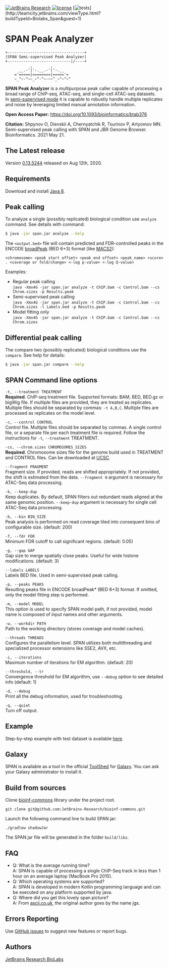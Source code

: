 [![JetBrains Research](https://jb.gg/badges/research.svg)](https://confluence.jetbrains.com/display/ALL/JetBrains+on+GitHub)
[![license](https://img.shields.io/github/license/mashape/apistatus.svg)](https://opensource.org/licenses/MIT)
[![tests](http://teamcity.jetbrains.com/app/rest/builds/buildType:(id:Biolabs_Span)/statusIcon.svg)](http://teamcity.jetbrains.com/viewType.html?buildTypeId=Biolabs_Span&guest=1)

SPAN Peak Analyzer
==================

```
+----------------------------------+
|SPAN Semi-supervised Peak Analyzer|
+----------------------------|/----+
           ,        ,
      __.-'|'-.__.-'|'-.__
    ='=====|========|====='=
    ~_^~-^~~_~^-^~-~~^_~^~^~^
```

**SPAN Peak Analyzer** is a multipurpose peak caller capable of processing a broad range of ChIP-seq, ATAC-seq, and
single-cell ATAC-seq datasets.<br>
In [semi-supervised mode](https://artyomovlab.wustl.edu/aging/tools) it is capable to robustly handle multiple
replicates and noise by leveraging limited manual annotation information.

**Open Access Paper:** https://doi.org/10.1093/bioinformatics/btab376

**Citation:** Shpynov O, Dievskii A, Chernyatchik R, Tsurinov P, Artyomov MN. Semi-supervised peak calling with SPAN and
JBR Genome Browser. Bioinformatics. 2021 May 21.

The Latest release
--------------
Version [0.13.5244](https://github.com/JetBrains-Research/span/releases/tag/0.13.5244) released on Aug 12th, 2020.

Requirements
------------

Download and install [Java 8](http://www.java.com/en/download/).

Peak calling
------------

To analyze a single (possibly replicated) biological condition use `analyze` command. See details with command:

```bash
$ java -jar span.jar analyze --help
```

The `<output.bed>` file will contain predicted and FDR-controlled peaks in the
ENCODE [broadPeak](https://genome.ucsc.edu/FAQ/FAQformat.html#format13) (BED 6+3) format
(like [MACS2](https://github.com/taoliu/MACS)):

```
<chromosome> <peak start offset> <peak end offset> <peak_name> <score> . <coverage or fold/change> <-log p-value> <-log Q-value>
```

Examples:

* Regular peak calling<br>
  `java -Xmx4G -jar span.jar analyze -t ChIP.bam -c Control.bam --cs Chrom.sizes -p Results.peak`
* Semi-supervised peak calling<br>
  `java -Xmx4G -jar span.jar analyze -t ChIP.bam -c Control.bam --cs Chrom.sizes -l Labels.bed -p Results.peak`
* Model fitting only<br>
  `java -Xmx4G -jar span.jar analyze -t ChIP.bam -c Control.bam --cs Chrom.sizes`

Differential peak calling
-------------------------

The compare two (possibly replicated) biological conditions use the `compare`. See help for details:

```bash
$ java -jar span.jar compare --help
```

SPAN Command line options
-------------------------

`-t, --treatment TREATMENT`<br>
**Required**. ChIP-seq treatment file. Supported formats: BAM, BED, BED.gz or bigWig file. If multiple files are
provided, they are treated as replicates. Multiple files should be separated by commas: `-t A,B,C`. Multiple files are
processed as replicates on the model level.

`-c, --control CONTROL`<br>
Control file. Multiple files should be separated by commas. A single control file, or a separate file per each treatment
file is required. Follow the instructions for `-t`, `--treatment` TREATMENT.

`-cs, --chrom.sizes CHROMOSOMES_SIZES`<br>
**Required**. Chromosome sizes file for the genome build used in TREATMENT and CONTROL files. Can be downloaded
at [UCSC](https://hgdownload.soe.ucsc.edu/downloads.html).

`--fragment FRAGMENT`<br>
Fragment size. If provided, reads are shifted appropriately. If not provided, the shift is estimated from the data.
`--fragment 0` argument is necessary for ATAC-Seq data processing.

`-k, --keep-dup`<br>
Keep duplicates. By default, SPAN filters out redundant reads aligned at the same genomic position.
`--keep-dup` argument is necessary for single cell ATAC-Seq data processing.

`-b, --bin BIN_SIZE`<br>
Peak analysis is performed on read coverage tiled into consequent bins of configurable size. (default: 200)

`-f, --fdr FDR`<br>
Minimum FDR cutoff to call significant regions. (default: 0.05)

`-g, --gap GAP`<br>
Gap size to merge spatially close peaks. Useful for wide histone modifications. (default: 3)

`--labels LABELS`<br>
Labels BED file. Used in semi-supervised peak calling.

`-p, --peaks PEAKS`<br>
Resulting peaks file in ENCODE broadPeak* (BED 6+3) format. If omitted, only the model fitting step is performed.

`-m, --model MODEL`<br>
This option is used to specify SPAN model path, if not provided, model name is composed of input names and other
arguments.

`-w, --workdir PATH`<br>
Path to the working directory (stores coverage and model caches).

`--threads THREADS`<br>
Configures the parallelism level. SPAN utilizes both multithreading and specialized processor extensions like SSE2, AVX,
etc.

`-i, --iterations`<br>
Maximum number of iterations for EM algorithm. (default: 20)

`--threshold, --tr`<br>
Convergence threshold for EM algorithm, use `--debug` option to see detailed info (default: 1)

`-d, --debug`<br>
Print all the debug information, used for troubleshooting.

`-q, --quiet`<br>
Turn off output.

Example
-------
Step-by-step example with test dataset is available [here](https://github.com/JetBrains-Research/span/wiki).


Galaxy
------

SPAN is available as a tool in the official [ToolShed](https://toolshed.g2.bx.psu.edu/view/jetbrains/span/66b2c9a128ab)
for
[Galaxy](https://galaxyproject.org/). You can ask your Galaxy administrator to install it.

Build from sources
------------------

Clone [bioinf-commons](https://github.com/JetBrains-Research/bioinf-commons) library under the project root.

  ```
  git clone git@github.com:JetBrains-Research/bioinf-commons.git
  ```

Launch the following command line to build SPAN jar:

  ```
  ./gradlew shadowJar
  ```

The SPAN jar file will be generated in the folder `build/libs`.

FAQ
---

* Q: What is the average running time?<br>
  A: SPAN is capable of processing a single ChIP-Seq track in less than 1 hour on an average laptop (MacBook Pro 2015).
* Q: Which operating systems are supported?<br>
  A: SPAN is developed in modern Kotlin programming language and can be executed on any platform supported by java.
* Q: Where did you get this lovely span picture?<br>
  A: From [ascii.co.uk](https://ascii.co.uk), the original author goes by the name jgs.

Errors Reporting
-----------------

Use [GitHub issues](https://github.com/JetBrains-Research/span/issues) to suggest new features or report bugs.

Authors
-------

[JetBrains Research BioLabs](https://research.jetbrains.org/groups/biolabs)